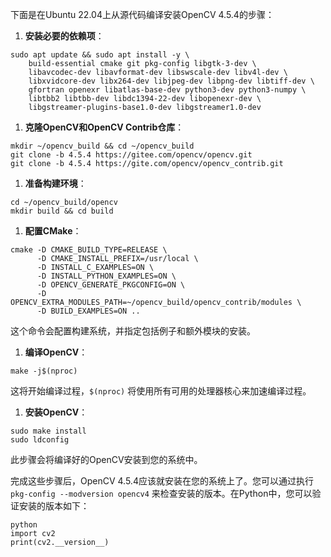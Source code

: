 下面是在Ubuntu 22.04上从源代码编译安装OpenCV 4.5.4的步骤：

1. **安装必要的依赖项**：

```shell
sudo apt update && sudo apt install -y \
    build-essential cmake git pkg-config libgtk-3-dev \
    libavcodec-dev libavformat-dev libswscale-dev libv4l-dev \
    libxvidcore-dev libx264-dev libjpeg-dev libpng-dev libtiff-dev \
    gfortran openexr libatlas-base-dev python3-dev python3-numpy \
    libtbb2 libtbb-dev libdc1394-22-dev libopenexr-dev \
    libgstreamer-plugins-base1.0-dev libgstreamer1.0-dev
```

1. **克隆OpenCV和OpenCV Contrib仓库**：

```shell
mkdir ~/opencv_build && cd ~/opencv_build
git clone -b 4.5.4 https://gitee.com/opencv/opencv.git
git clone -b 4.5.4 https://gite.com/opencv/opencv_contrib.git
```

1. **准备构建环境**：

```shell
cd ~/opencv_build/opencv
mkdir build && cd build
```

1. **配置CMake**：

```shell
cmake -D CMAKE_BUILD_TYPE=RELEASE \
      -D CMAKE_INSTALL_PREFIX=/usr/local \
      -D INSTALL_C_EXAMPLES=ON \
      -D INSTALL_PYTHON_EXAMPLES=ON \
      -D OPENCV_GENERATE_PKGCONFIG=ON \
      -D OPENCV_EXTRA_MODULES_PATH=~/opencv_build/opencv_contrib/modules \
      -D BUILD_EXAMPLES=ON ..
```

这个命令会配置构建系统，并指定包括例子和额外模块的安装。

1. **编译OpenCV**：

```shell
make -j$(nproc)
```

这将开始编译过程，`$(nproc)` 将使用所有可用的处理器核心来加速编译过程。

1. **安装OpenCV**：

```shell
sudo make install
sudo ldconfig
```

此步骤会将编译好的OpenCV安装到您的系统中。

完成这些步骤后，OpenCV 4.5.4应该就安装在您的系统上了。您可以通过执行 `pkg-config --modversion opencv4` 来检查安装的版本。在Python中，您可以验证安装的版本如下：

```shell
python
import cv2
print(cv2.__version__)
```